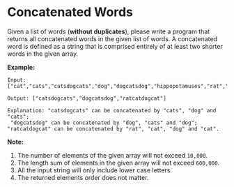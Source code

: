 # Concatenated Words

Given a list of words (__without duplicates__), please write a program that returns all concatenated words in the given list of words.
A concatenated word is defined as a string that is comprised entirely of at least two shorter words in the given array.

__Example:__

```
Input: ["cat","cats","catsdogcats","dog","dogcatsdog","hippopotamuses","rat","ratcatdogcat"]

Output: ["catsdogcats","dogcatsdog","ratcatdogcat"]

Explanation: "catsdogcats" can be concatenated by "cats", "dog" and "cats"; 
 "dogcatsdog" can be concatenated by "dog", "cats" and "dog"; 
"ratcatdogcat" can be concatenated by "rat", "cat", "dog" and "cat".
```

__Note:__

1. The number of elements of the given array will not exceed `10,000`.
2. The length sum of elements in the given array will not exceed `600,000`.
3. All the input string will only include lower case letters.
4. The returned elements order does not matter.
